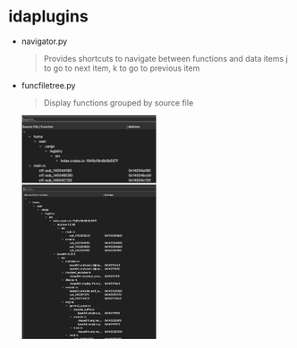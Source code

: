 # idaplugins


* navigator.py
  > Provides shortcuts to navigate between functions and data items
  > j to go to next item, k to go to previous item

* funcfiletree.py
  > Display functions grouped by source file

  <img src="docs/img/fft2.jpg" width="50%">
  <img src="docs/img/fft1.jpg" width="50%">